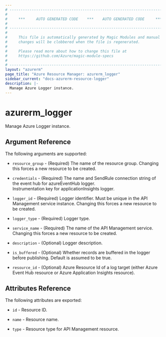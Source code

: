```yaml
---
# ----------------------------------------------------------------------------
#
#     ***     AUTO GENERATED CODE    ***    AUTO GENERATED CODE     ***
#
# ----------------------------------------------------------------------------
#
#     This file is automatically generated by Magic Modules and manual
#     changes will be clobbered when the file is regenerated.
#
#     Please read more about how to change this file at
#     https://github.com/Azure/magic-module-specs
#
# ----------------------------------------------------------------------------
layout: "azurerm"
page_title: "Azure Resource Manager: azurerm_logger"
sidebar_current: "docs-azurerm-resource-logger"
description: |-
  Manage Azure Logger instance.
---
```


# azurerm_logger

Manage Azure Logger instance.


## Argument Reference

The following arguments are supported:

* `resource_group` - (Required) The name of the resource group. Changing this forces a new resource to be created.

* `credentials` - (Required) The name and SendRule connection string of the event hub for azureEventHub logger.<br>Instrumentation key for applicationInsights logger.

* `logger_id` - (Required) Logger identifier. Must be unique in the API Management service instance. Changing this forces a new resource to be created.

* `logger_type` - (Required) Logger type.

* `service_name` - (Required) The name of the API Management service. Changing this forces a new resource to be created.

* `description` - (Optional) Logger description.

* `is_buffered` - (Optional) Whether records are buffered in the logger before publishing. Default is assumed to be true.

* `resource_id` - (Optional) Azure Resource Id of a log target (either Azure Event Hub resource or Azure Application Insights resource).

## Attributes Reference

The following attributes are exported:

* `id` - Resource ID.

* `name` - Resource name.

* `type` - Resource type for API Management resource.
